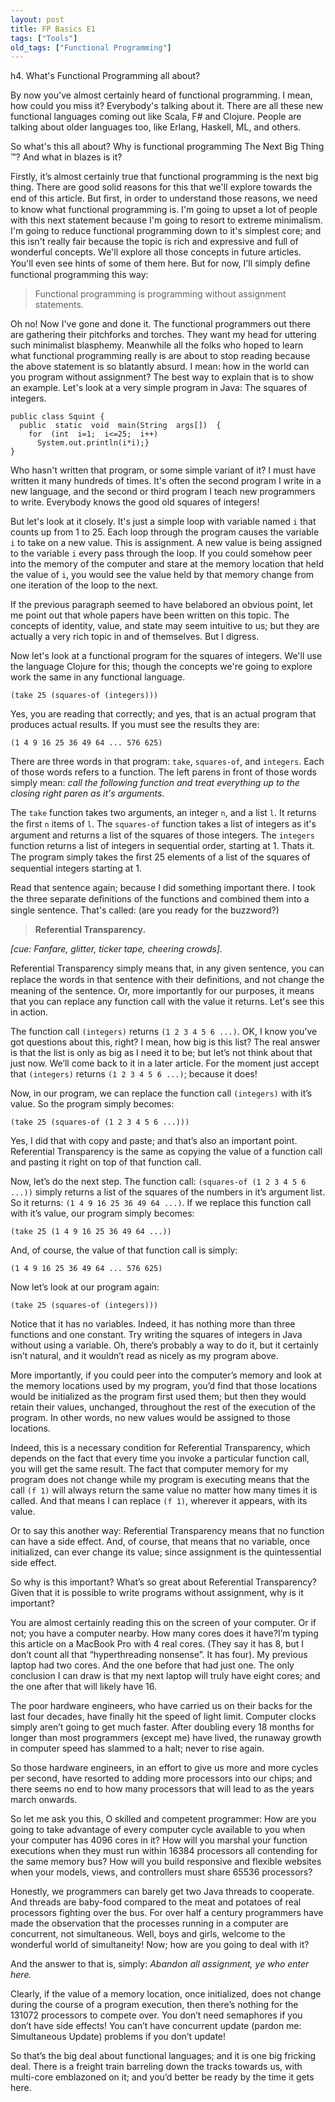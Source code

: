 ```yaml
---
layout: post
title: FP Basics E1
tags: ["Tools"]
old_tags: ["Functional Programming"]
---
```


h4. What's Functional Programming all about?

By now you've almost certainly heard of functional programming. I mean, how could you miss it? Everybody's talking about it. There are all these new functional languages coming out like Scala, F\# and Clojure. People are talking about older languages too, like Erlang, Haskell, ML, and others.

So what's this all about? Why is functional programming The Next Big Thing ™? And what in blazes is it?

Firstly, it’s almost certainly true that functional programming is the next big thing. There are good solid reasons for this that we'll explore towards the end of this article. But ﬁrst, in order to understand those reasons, we need to know what functional programming is. I'm going to upset a lot of people with this next statement because I'm going to resort to extreme minimalism. I'm going to reduce functional programming down to it's simplest core; and this isn't really fair because the topic is rich and expressive and full of wonderful concepts. We'll explore all those concepts in future articles. You'll even see hints of some of them here. But for now, I'll simply deﬁne functional programming this way:

> Functional programming is programming without assignment statements.

Oh no! Now I've gone and done it. The functional programmers out there are gathering their pitchforks and torches. They want my head for uttering such minimalist blasphemy. Meanwhile all the folks who hoped to learn what functional programming really is are about to stop reading because the above statement is so blatantly absurd. I mean: how in the world can you program without assignment? The best way to explain that is to show an example. Let's look at a very simple program in Java: The squares of integers.

    public class Squint {
      public  static  void  main(String  args[])  {
        for  (int  i=1;  i<=25;  i++)
          System.out.println(i*i);}
    }

Who hasn't written that program, or some simple variant of it? I must have written it many hundreds of times. It's often the second program I write in a new language, and the second or third program I teach new programmers to write. Everybody knows the good old squares of integers!

But let's look at it closely. It's just a simple loop with variable named `i` that counts up from 1 to 25. Each loop through the program causes the variable `i` to take on a new value. This is assignment. A new value is being assigned to the variable `i` every pass through the loop. If you could somehow peer into the memory of the computer and stare at the memory location that held the value of `i`, you would see the value held by that memory change from one iteration of the loop to the next.

If the previous paragraph seemed to have belabored an obvious point, let me point out that whole papers have been written on this topic. The concepts of identity, value, and state may seem intuitive to us; but they are actually a very rich topic in and of themselves. But I digress.

Now let's look at a functional program for the squares of integers. We'll use the language Clojure for this; though the concepts we're going to explore work the same in any functional language.

    (take 25 (squares-of (integers)))

Yes, you are reading that correctly; and yes, that is an actual program that produces actual results. If you must see the results they are:

    (1 4 9 16 25 36 49 64 ... 576 625)

There are three words in that program: `take`, `squares-of`, and `integers`. Each of those words refers to a function. The left parens in front of those words simply mean: *call the following function and treat everything up to the closing right paren as it's arguments.*

The `take` function takes two arguments, an integer `n`, and a list `l`. It returns the ﬁrst `n` items of `l`. The `squares-of` function takes a list of integers as it's argument and returns a list of the squares of those integers. The `integers` function returns a list of integers in sequential order, starting at 1. Thats it. The program simply takes the ﬁrst 25 elements of a list of the squares of sequential integers starting at 1.

Read that sentence again; because I did something important there. I took the three separate deﬁnitions of the functions and combined them into a single sentence. That's called: (are you ready for the buzzword?)

> **Referential Transparency.**

*\[cue: Fanfare, glitter, ticker tape, cheering crowds\].*

Referential Transparency simply means that, in any given sentence, you can replace the words in that sentence with their deﬁnitions, and not change the meaning of the sentence. Or, more importantly for our purposes, it means that you can replace any function call with the value it returns. Let's see this in action.

The function call `(integers)` returns `(1 2 3 4 5 6 ...)`. OK, I know you’ve got questions about this, right? I mean, how big is this list? The real answer is that the list is only as big as I need it to be; but let’s not think about that just now. We’ll come back to it in a later article. For the moment just accept that `(integers)` returns `(1 2 3 4 5 6 ...)`; because it does!

Now, in our program, we can replace the function call `(integers)` with it’s value. So the program simply becomes:

    (take 25 (squares-of (1 2 3 4 5 6 ...)))

Yes, I did that with copy and paste; and that’s also an important point. Referential Transparency is the same as copying the value of a function call and pasting it right on top of that function call.

Now, let’s do the next step. The function call: `(squares-of (1 2 3 4 5 6 ...))` simply returns a list of the squares of the numbers in it’s argument list. So it returns: `(1 4 9 16 25 36 49 64 ...)`. If we replace this function call with it’s value, our program simply becomes:

    (take 25 (1 4 9 16 25 36 49 64 ...))

And, of course, the value of that function call is simply:

    (1 4 9 16 25 36 49 64 ... 576 625)

Now let’s look at our program again:

    (take 25 (squares-of (integers)))

Notice that it has no variables. Indeed, it has nothing more than three functions and one constant. Try writing the squares of integers in Java without using a variable. Oh, there’s probably a way to do it, but it certainly isn’t natural, and it wouldn’t read as nicely as my program above.

More importantly, if you could peer into the computer’s memory and look at the memory locations used by my program, you’d find that those locations would be initialized as the program first used them; but then they would retain their values, unchanged, throughout the rest of the execution of the program. In other words, no new values would be assigned to those locations.

Indeed, this is a necessary condition for Referential Transparency, which depends on the fact that every time you invoke a particular function call, you will get the same result. The fact that computer memory for my program does not change while my program is executing means that the call `(f 1)` will always return the same value no matter how many times it is called. And that means I can replace `(f 1)`, wherever it appears, with its value.

Or to say this another way: Referential Transparency means that no function can have a side effect. And, of course, that means that no variable, once initialized, can ever change its value; since assignment is the quintessential side effect.

So why is this important? What’s so great about Referential Transparency? Given that it is possible to write programs without assignment, why is it important?

You are almost certainly reading this on the screen of your computer. Or if not; you have a computer nearby. How many cores does it have?I’m typing this article on a MacBook Pro with 4 real cores. (They say it has 8, but I don’t count all that “hyperthreading nonsense”. It has four). My previous laptop had two cores. And the one before that had just one. The only conclusion I can draw is that my next laptop will truly have eight cores; and the one after that will likely have 16.

The poor hardware engineers, who have carried us on their backs for the last four decades, have finally hit the speed of light limit. Computer clocks simply aren’t going to get much faster. After doubling every 18 months for longer than most programmers (except me) have lived, the runaway growth in computer speed has slammed to a halt; never to rise again.

So those hardware engineers, in an effort to give us more and more cycles per second, have resorted to adding more processors into our chips; and there seems no end to how many processors that will lead to as the years march onwards.

So let me ask you this, O skilled and competent programmer: How are you going to take advantage of every computer cycle available to you when your computer has 4096 cores in it? How will you marshal your function executions when they must run within 16384 processors all contending for the same memory bus? How will you build responsive and flexible websites when your models, views, and controllers must share 65536 processors?

Honestly, we programmers can barely get two Java threads to cooperate. And threads are baby-food compared to the meat and potatoes of real processors fighting over the bus. For over half a century programmers have made the observation that the processes running in a computer are concurrent, not simultaneous. Well, boys and girls, welcome to the wonderful world of simultaneity! Now; how are you going to deal with it?

And the answer to that is, simply: *Abandon all assignment, ye who enter here.*

Clearly, if the value of a memory location, once initialized, does not change during the course of a program execution, then there’s nothing for the 131072 processors to compete over. You don’t need semaphores if you don’t have side effects! You can’t have concurrent update (pardon me: Simultaneous Update) problems if you don’t update!

So that’s the big deal about functional languages; and it is one big fricking deal. There is a freight train barreling down the tracks towards us, with multi-core emblazoned on it; and you’d better be ready by the time it gets here.
